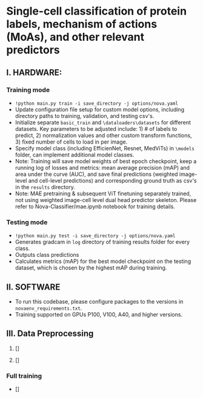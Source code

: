 # Single-cell classification of protein labels, mechanism of actions (MoAs), and other relevant predictors

## I. HARDWARE:
### Training mode
* ```!python main.py train -i save_directory -j options/nova.yaml```
* Update configuration file setup for custom model options, including directory paths to training, validation, and testing csv's.
* Initialize separate ```basic_train``` and ```\dataloaders\datasets``` for different datasets. Key parameters to be adjusted include: 1) # of labels to predict, 2) normalization values and other custom transform functions, 3) fixed number of cells to load in per image.
* Specify model class (including EfficienNet, Resnet, MedViTs) in ```\models``` folder, can implement additional model classes.
* Note: Training will save model weights of best epoch checkpoint, keep a running log of losses and metrics: mean average precision (mAP) and area under the curve (AUC), and save final predictions (weighted image-level and cell-level predictions) and corresponding ground truth as csv's in the ```results``` directory.
* Note: MAE pretraining & subsequent ViT finetuning separately trained, not using weighted image-cell level dual head predictor skeleton. Please refer to Nova-Classifier/mae.ipynb notebook for training details.

### Testing mode
* ```!python main.py test -i save_directory -j options/nova.yaml```
* Generates gradcam in ```log``` directory of training results folder for every class.
* Outputs class predictions
* Calculates metrics (mAP) for the best model checkpoint on the testing dataset, which is chosen by the highest mAP during training.

## II. SOFTWARE
* To run this codebase, please configure packages to the versions in ```novaenv_requirements.txt```.
* Training supported on GPUs P100, V100, A40, and higher versions.

## III. Data Preprocessing

1. []

2. []

### Full training
* []
